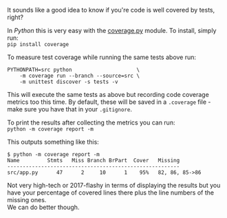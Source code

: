 It sounds like a good idea to know if you're code is well covered by tests, right?

In *Python* this is very easy with the [coverage.py](https://coverage.readthedocs.io/en/latest/) module.
To install, simply run:  
`pip install coverage`

To measure test coverage while running the same tests above run:  
```shell
PYTHONPATH=src python                     \
    -m coverage run --branch --source=src \
    -m unittest discover -s tests -v
```
This will execute the same tests as above but recording code coverage metrics too this time.
By default, these will be saved in a `.coverage` file - make sure you have that in your `.gitignore`.

To print the results after collecting the metrics you can run:  
`python -m coverage report -m`

This outputs something like this:
```shell
$ python -m coverage report -m
Name         Stmts   Miss Branch BrPart  Cover   Missing
--------------------------------------------------------
src/app.py      47      2     10      1    95%   82, 86, 85->86
```

Not very high-tech or 2017-flashy in terms of displaying the results
but you have your percentage of covered lines there plus the line numbers of the missing ones.  
We can do better though.
